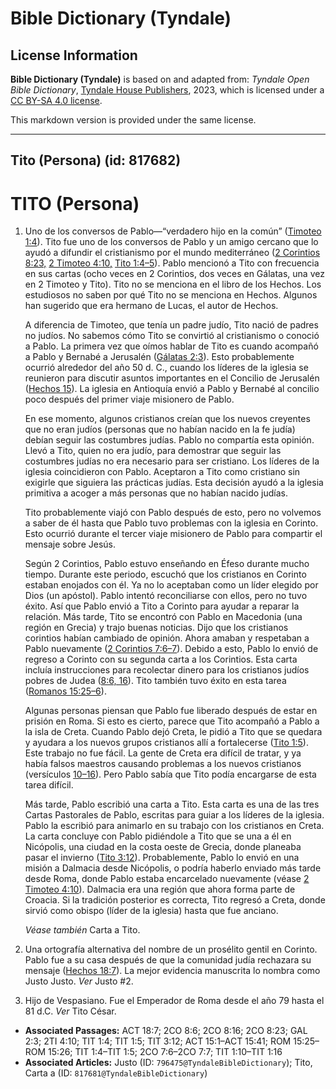 # Bible Dictionary (Tyndale)

## License Information

**Bible Dictionary (Tyndale)** is based on and adapted from: _Tyndale Open Bible Dictionary_, [Tyndale House Publishers](https://tyndaleopenresources.com/), 2023, which is licensed under a [CC BY-SA 4.0 license](https://creativecommons.org/licenses/by-sa/4.0/legalcode.en).

This markdown version is provided under the same license.



--------------------------------

## Tito (Persona) (id: 817682)

TITO (Persona)
==============

1. Uno de los conversos de Pablo—“verdadero hijo en la común” ([Timoteo 1:4](https://ref.ly/Titus1:4)). Tito fue uno de los conversos de Pablo y un amigo cercano que lo ayudó a difundir el cristianismo por el mundo mediterráneo ([2 Corintios 8:23,](https://ref.ly/2Cor8:23) [2 Timoteo 4:10,](https://ref.ly/2Tim4:10) [Tito 1:4–5](https://ref.ly/Titus1:4-Titus1:5)). Pablo mencionó a Tito con frecuencia en sus cartas (ocho veces en 2 Corintios, dos veces en Gálatas, una vez en 2 Timoteo y Tito). Tito no se menciona en el libro de los Hechos. Los estudiosos no saben por qué Tito no se menciona en Hechos. Algunos han sugerido que era hermano de Lucas, el autor de Hechos.

    A diferencia de Timoteo, que tenía un padre judío, Tito nació de padres no judíos. No sabemos cómo Tito se convirtió al cristianismo o conoció a Pablo. La primera vez que oímos hablar de Tito es cuando acompañó a Pablo y Bernabé a Jerusalén ([Gálatas 2:3](https://ref.ly/Gal2:3)). Esto probablemente ocurrió alrededor del año 50 d. C., cuando los líderes de la iglesia se reunieron para discutir asuntos importantes en el Concilio de Jerusalén ([Hechos 15](https://ref.ly/Acts15:1-Acts15:41)). La iglesia en Antioquía envió a Pablo y Bernabé al concilio poco después del primer viaje misionero de Pablo.

    En ese momento, algunos cristianos creían que los nuevos creyentes que no eran judíos (personas que no habían nacido en la fe judía) debían seguir las costumbres judías. Pablo no compartía esta opinión. Llevó a Tito, quien no era judío, para demostrar que seguir las costumbres judías no era necesario para ser cristiano. Los líderes de la iglesia coincidieron con Pablo. Aceptaron a Tito como cristiano sin exigirle que siguiera las prácticas judías. Esta decisión ayudó a la iglesia primitiva a acoger a más personas que no habían nacido judías.

    Tito probablemente viajó con Pablo después de esto, pero no volvemos a saber de él hasta que Pablo tuvo problemas con la iglesia en Corinto. Esto ocurrió durante el tercer viaje misionero de Pablo para compartir el mensaje sobre Jesús.

    Según 2 Corintios, Pablo estuvo enseñando en Éfeso durante mucho tiempo. Durante este periodo, escuchó que los cristianos en Corinto estaban enojados con él. Ya no lo aceptaban como un líder elegido por Dios (un apóstol). Pablo intentó reconciliarse con ellos, pero no tuvo éxito. Así que Pablo envió a Tito a Corinto para ayudar a reparar la relación. Más tarde, Tito se encontró con Pablo en Macedonia (una región en Grecia) y trajo buenas noticias. Dijo que los cristianos corintios habían cambiado de opinión. Ahora amaban y respetaban a Pablo nuevamente ([2 Corintios 7:6–7](https://ref.ly/2Cor7:6-2Cor7:7)). Debido a esto, Pablo lo envió de regreso a Corinto con su segunda carta a los Corintios. Esta carta incluía instrucciones para recolectar dinero para los cristianos judíos pobres de Judea ([8:6, 16](https://ref.ly/2Cor8:6,2Cor8:16)). Tito también tuvo éxito en esta tarea ([Romanos 15:25–6](https://ref.ly/Rom15:25-Rom15:26)).

    Algunas personas piensan que Pablo fue liberado después de estar en prisión en Roma. Si esto es cierto, parece que Tito acompañó a Pablo a la isla de Creta. Cuando Pablo dejó Creta, le pidió a Tito que se quedara y ayudara a los nuevos grupos cristianos allí a fortalecerse ([Tito 1:5](https://ref.ly/Titus1:5)). Este trabajo no fue fácil. La gente de Creta era difícil de tratar, y ya había falsos maestros causando problemas a los nuevos cristianos (versículos [10–16](https://ref.ly/Titus1:10-Titus1:16)). Pero Pablo sabía que Tito podía encargarse de esta tarea difícil.

    Más tarde, Pablo escribió una carta a Tito. Esta carta es una de las tres Cartas Pastorales de Pablo, escritas para guiar a los líderes de la iglesia. Pablo la escribió para animarlo en su trabajo con los cristianos en Creta. La carta concluye con Pablo pidiéndole a Tito que se una a él en Nicópolis, una ciudad en la costa oeste de Grecia, donde planeaba pasar el invierno ([Tito 3:12](https://ref.ly/Titus3:12)). Probablemente, Pablo lo envió en una misión a Dalmacia desde Nicópolis, o podría haberlo enviado más tarde desde Roma, donde Pablo estaba encarcelado nuevamente (véase [2 Timoteo 4:10](https://ref.ly/2Tim4:10)). Dalmacia era una región que ahora forma parte de Croacia. Si la tradición posterior es correcta, Tito regresó a Creta, donde sirvió como obispo (líder de la iglesia) hasta que fue anciano.

    *Véase también* Carta a Tito.

2. Una ortografía alternativa del nombre de un prosélito gentil en Corinto. Pablo fue a su casa después de que la comunidad judía rechazara su mensaje ([Hechos 18:7](https://ref.ly/Acts18:7)). La mejor evidencia manuscrita lo nombra como Justo Justo. *Ver* Justo \#2.
3. Hijo de Vespasiano. Fue el Emperador de Roma desde el año 79 hasta el 81 d.C. *Ver* Tito César.

* **Associated Passages:** ACT 18:7; 2CO 8:6; 2CO 8:16; 2CO 8:23; GAL 2:3; 2TI 4:10; TIT 1:4; TIT 1:5; TIT 3:12; ACT 15:1–ACT 15:41; ROM 15:25–ROM 15:26; TIT 1:4–TIT 1:5; 2CO 7:6–2CO 7:7; TIT 1:10–TIT 1:16
* **Associated Articles:** Justo (ID: `796475@TyndaleBibleDictionary`); Tito, Carta a (ID: `817681@TyndaleBibleDictionary`)

